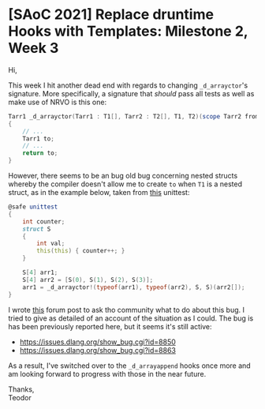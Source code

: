 # [SAoC 2021] Replace druntime Hooks with Templates: Milestone 2, Week 3

Hi,

This week I hit another dead end with regards to changing `_d_arrayctor`'s signature.
More specifically, a signature that _should_ pass all tests as well as make use of NRVO is this one:
```d
Tarr1 _d_arrayctor(Tarr1 : T1[], Tarr2 : T2[], T1, T2)(scope Tarr2 from) @trusted
{
    // ...
    Tarr1 to;
    // ...
    return to;
}
```
However, there seems to be an bug old bug concerning nested structs whereby the compiler doesn't allow me to create `to` when `T1` is a nested struct, as in the example below, taken from [this](https://github.com/teodutu/druntime/blob/69ba1f900733f9929d3f704c9c66d393806a343b/src/core/internal/array/construction.d#L84-L99) unittest:
```d
@safe unittest
{
    int counter;
    struct S
    {
        int val;
        this(this) { counter++; }
    }

    S[4] arr1;
    S[4] arr2 = [S(0), S(1), S(2), S(3)];
    arr1 = _d_arrayctor!(typeof(arr1), typeof(arr2), S, S)(arr2[]);
}
```
I wrote [this](https://forum.dlang.org/post/buyuiryhdsgrnjvwisue@forum.dlang.org) forum post to ask tho community what to do about this bug.
I tried to give as detailed of an account of the situation as I could.
The bug is has been previously reported here, but it seems it's still active:
- https://issues.dlang.org/show_bug.cgi?id=8850
- https://issues.dlang.org/show_bug.cgi?id=8863

As a result, I've switched over to the `_d_arrayappend` hooks once more and am looking forward to progress with those in the near future.

Thanks,\
Teodor
